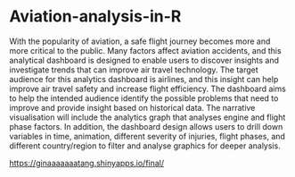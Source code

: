 # Aviation-analysis-in-R


With the popularity of aviation, a safe flight journey becomes more and more critical to the public. Many factors affect aviation accidents, and this analytical dashboard is designed to enable users to discover insights and investigate trends that can improve air travel technology. The target audience for this analytics dashboard is airlines, and this insight can help improve air travel safety and increase flight efficiency. The dashboard aims to help the intended audience identify the possible problems that need to improve and provide insight based on historical data. The narrative visualisation will include the analytics graph that analyses engine and flight phase factors. In addition, the dashboard design allows users to drill down variables in time, animation, different severity of injuries, flight phases, and different country/region to filter and analyse graphics for deeper analysis. 


https://ginaaaaaaatang.shinyapps.io/final/
